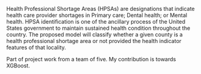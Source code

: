 Health Professional Shortage Areas (HPSAs) are designations that indicate health care provider shortages
in Primary care; Dental health; or Mental health. HPSA identification is one of the ancillary process
of the United States government to maintain sustained health condition throughout the country. The proposed
model will classify whether a given county is a health professional shortage area or not provided
the health indicator features of that locality.

Part of project work from a team of five. My contribution is towards XGBoost.
